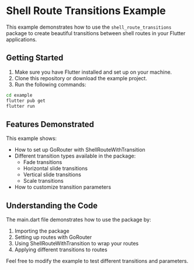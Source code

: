 # Shell Route Transitions Example

This example demonstrates how to use the `shell_route_transitions` package to create beautiful transitions between shell routes in your Flutter applications.

## Getting Started

1. Make sure you have Flutter installed and set up on your machine.
2. Clone this repository or download the example project.
3. Run the following commands:

```bash
cd example
flutter pub get
flutter run
```

## Features Demonstrated

This example shows:

- How to set up GoRouter with ShellRouteWithTransition
- Different transition types available in the package:
  - Fade transitions
  - Horizontal slide transitions
  - Vertical slide transitions
  - Scale transitions
- How to customize transition parameters

## Understanding the Code

The main.dart file demonstrates how to use the package by:

1. Importing the package
2. Setting up routes with GoRouter
3. Using ShellRouteWithTransition to wrap your routes
4. Applying different transitions to routes

Feel free to modify the example to test different transitions and parameters. 